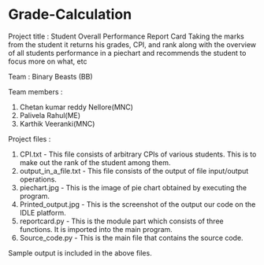 # Grade-Calculation

Project title : Student Overall Performance Report Card Taking the marks from the student it returns his grades, CPI, and rank along with the overview of all students performance in a piechart and recommends the student to focus more on what, etc

Team : Binary Beasts (BB) 

Team members :
1) Chetan kumar reddy Nellore(MNC)
2) Palivela Rahul(ME)
3) Karthik Veeranki(MNC)


Project files :

1) CPI.txt - This file consists of arbitrary CPIs of various students. This is to make out the rank of the student among them.
2) output_in_a_file.txt - This file consists of the output of file input/output operations.
3) piechart.jpg - This is the image of pie chart obtained by executing the program.
4) Printed_output.jpg - This is the screenshot of the output our code on the IDLE platform.
5) reportcard.py - This is the module part which consists of three functions. It is imported into the main program.
6) Source_code.py - This is the main file that contains the source code.

Sample output is included in the above files.
